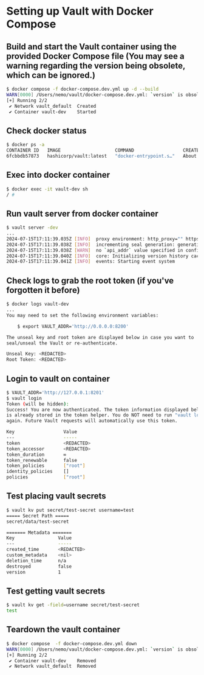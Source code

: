 # Setting up Vault with Docker Compose

## Build and start the Vault container using the provided Docker Compose file (You may see a warning regarding the version being obsolete, which can be ignored.)
```bash
$ docker compose -f docker-compose.dev.yml up -d --build
WARN[0000] /Users/nemo/vault/docker-compose.dev.yml: `version` is obsolete
[+] Running 2/2
 ✔ Network vault_default  Created                                                                                               0.1s
 ✔ Container vault-dev    Started
```
## Check docker status
```bash
$ docker ps -a
CONTAINER ID   IMAGE                    COMMAND                  CREATED             STATUS             PORTS                              NAMES
6fcbbdb57873   hashicorp/vault:latest   "docker-entrypoint.s…"   About an hour ago   Up About an hour   8200/tcp, 0.0.0.0:8201->8201/tcp   vault-dev
```

## Exec into docker container
```bash
$ docker exec -it vault-dev sh
/ #
```

## Run vault server from docker container
```bash
$ vault server -dev
...
2024-07-15T17:11:39.035Z [INFO]  proxy environment: http_proxy="" https_proxy="" no_proxy=""
2024-07-15T17:11:39.038Z [INFO]  incrementing seal generation: generation=1
2024-07-15T17:11:39.038Z [WARN]  no `api_addr` value specified in config or in VAULT_API_ADDR; falling back to detection if possible, but this value should be manually set
2024-07-15T17:11:39.040Z [INFO]  core: Initializing version history cache for core
2024-07-15T17:11:39.041Z [INFO]  events: Starting event system
```

## Check logs to grab the root token (if you've forgotten it before)
```bash
$ docker logs vault-dev
...
You may need to set the following environment variables:

    $ export VAULT_ADDR='http://0.0.0.0:8200'

The unseal key and root token are displayed below in case you want to
seal/unseal the Vault or re-authenticate.

Unseal Key: <REDACTED>
Root Token: <REDACTED>
```

## Login to vault on container
```bash
$ VAULT_ADDR='http://127.0.0.1:8201'
$ vault login
Token (will be hidden):
Success! You are now authenticated. The token information displayed below
is already stored in the token helper. You do NOT need to run "vault login"
again. Future Vault requests will automatically use this token.

Key                  Value
---                  -----
token                <REDACTED>
token_accessor       <REDACTED>
token_duration       ∞
token_renewable      false
token_policies       ["root"]
identity_policies    []
policies             ["root"]
```

## Test placing vault secrets
```bash
$ vault kv put secret/test-secret username=test
===== Secret Path =====
secret/data/test-secret

======= Metadata =======
Key                Value
---                -----
created_time       <REDACTED>
custom_metadata    <nil>
deletion_time      n/a
destroyed          false
version            1
```

## Test getting vault secrets
```bash
$ vault kv get -field=username secret/test-secret
test
```

## Teardown the vault container
```bash
$ docker compose  -f docker-compose.dev.yml down
WARN[0000] /Users/nemo/vault/docker-compose.dev.yml: `version` is obsolete
[+] Running 2/2
 ✔ Container vault-dev    Removed                                                                                               0.1s
 ✔ Network vault_default  Removed
```